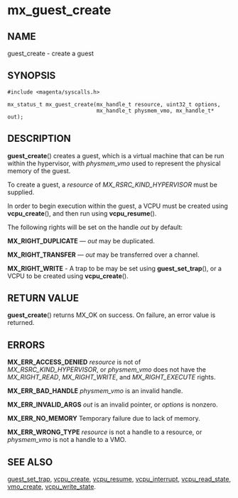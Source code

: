 # mx_guest_create

## NAME

guest_create - create a guest

## SYNOPSIS

```
#include <magenta/syscalls.h>

mx_status_t mx_guest_create(mx_handle_t resource, uint32_t options,
                            mx_handle_t physmem_vmo, mx_handle_t* out);
```

## DESCRIPTION

**guest_create**() creates a guest, which is a virtual machine that can be run
within the hypervisor, with *physmem_vmo* used to represent the physical memory
of the guest.

To create a guest, a *resource* of *MX_RSRC_KIND_HYPERVISOR* must be supplied.

In order to begin execution within the guest, a VCPU must be created using
**vcpu_create**(), and then run using **vcpu_resume**().

The following rights will be set on the handle *out* by default:

**MX_RIGHT_DUPLICATE** — *out* may be duplicated.

**MX_RIGHT_TRANSFER** — *out* may be transferred over a channel.

**MX_RIGHT_WRITE** - A trap to be may be set using **guest_set_trap**(), or a
VCPU to be created using **vcpu_create**().

## RETURN VALUE

**guest_create**() returns MX_OK on success. On failure, an error value is
returned.

## ERRORS

**MX_ERR_ACCESS_DENIED** *resource* is not of *MX_RSRC_KIND_HYPERVISOR*, or
*physmem_vmo* does not have the *MX_RIGHT_READ*, *MX_RIGHT_WRITE*, and
*MX_RIGHT_EXECUTE* rights.

**MX_ERR_BAD_HANDLE** *physmem_vmo* is an invalid handle.

**MX_ERR_INVALID_ARGS** *out* is an invalid pointer, or *options* is nonzero.

**MX_ERR_NO_MEMORY** Temporary failure due to lack of memory.

**MX_ERR_WRONG_TYPE** *resource* is not a handle to a resource, or *physmem_vmo*
is not a handle to a VMO.

## SEE ALSO

[guest_set_trap](guest_set_trap.md),
[vcpu_create](vcpu_create.md),
[vcpu_resume](vcpu_resume.md),
[vcpu_interrupt](vcpu_interrupt.md),
[vcpu_read_state](vcpu_read_state.md),
[vmo_create](vmo_create.md),
[vcpu_write_state](vcpu_write_state.md).
